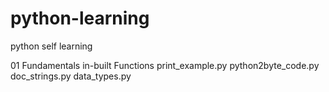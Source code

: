 # python-learning
python self learning

01 Fundamentals
    in-built Functions
    print_example.py
    python2byte_code.py
    doc_strings.py
    data_types.py

